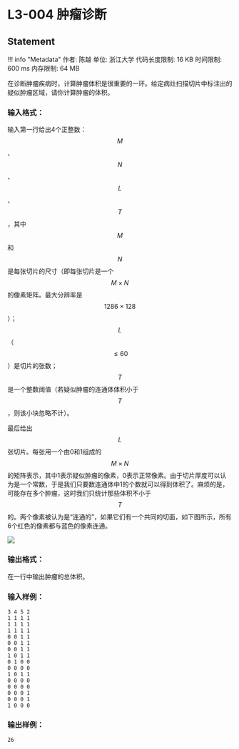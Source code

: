 
# L3-004 肿瘤诊断

## Statement

!!! info "Metadata"
    作者: 陈越
    单位: 浙江大学
    代码长度限制: 16 KB
    时间限制: 600 ms
    内存限制: 64 MB

在诊断肿瘤疾病时，计算肿瘤体积是很重要的一环。给定病灶扫描切片中标注出的疑似肿瘤区域，请你计算肿瘤的体积。

### 输入格式：

输入第一行给出4个正整数：$$M$$、$$N$$、$$L$$、$$T$$，其中$$M$$和$$N$$是每张切片的尺寸（即每张切片是一个$$M\times N$$的像素矩阵。最大分辨率是$$1286\times 128$$）；$$L$$（$$\le 60$$）是切片的张数；$$T$$是一个整数阈值（若疑似肿瘤的连通体体积小于$$T$$，则该小块忽略不计）。

最后给出$$L$$张切片。每张用一个由0和1组成的$$M\times N$$的矩阵表示，其中1表示疑似肿瘤的像素，0表示正常像素。由于切片厚度可以认为是一个常数，于是我们只要数连通体中1的个数就可以得到体积了。麻烦的是，可能存在多个肿瘤，这时我们只统计那些体积不小于$$T$$的。两个像素被认为是“连通的”，如果它们有一个共同的切面，如下图所示，所有6个红色的像素都与蓝色的像素连通。


![](~/290)


### 输出格式：

在一行中输出肿瘤的总体积。

### 输入样例：
```plaintext
3 4 5 2
1 1 1 1
1 1 1 1
1 1 1 1
0 0 1 1
0 0 1 1
0 0 1 1
1 0 1 1
0 1 0 0
0 0 0 0
1 0 1 1
0 0 0 0
0 0 0 0
0 0 0 1
0 0 0 1
1 0 0 0
```

### 输出样例：
```plaintext
26
```

